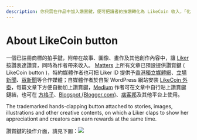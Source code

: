 ```yaml
---
description: 你只需在作品中加入讚賞鍵，便可把讀者的按讚轉化為 LikeCoin 收入，「化讚為賞」
---
```


# About LikeCoin button

一個已註冊商標的拍手鍵，附帶在故事、圖像、畫作及其他創作內容中，讓 [Liker](https://docs.like.co/v/zh/constitution#5799) 按讚表達讚賞，同時為作者帶來收入。 [Matters](https://matters.news/) 上所有文章已預設提供讚賞鍵 \( LikeCoin button \)，特約媒體作者也可把 Liker ID 提供予[香港獨立媒體網](https://inmediahk.net/)、[立場新聞](https://thestandnews.com/)、[眾新聞](https://hkcnews.com/)等合作媒體；自媒體作者於自架 WordPress 網站安裝 [LikeCoin 外掛](https://zh-hk.wordpress.org/plugins/likecoin/)，每篇文章下方便自動加上讚賞鍵，[Medium](https://medium.com/) 作者可在文章中自行貼上讚賞鍵鏈結，也可在 [方格子](https://vocus.cc/)、[Blogspot \(Blogger.com\)](https://www.blogger.com/)、[痞客邦](https://appmarket.pixnet.tw/#!/addon/1331)及其他平台上使用。‌

The trademarked hands-clapping button attached to stories, images, illustrations and other creative contents, on which a Liker claps to show her appreciationt and creators can earn rewards at the same time. 



讚賞鍵的操作介面，請見下圖：![](https://gblobscdn.gitbook.com/assets%2F-LL4mdaVjNgL6A1--PV0%2F-MAXu9Lxx14vpKr9dO54%2F-MAXwN5NxScgV0FwK61i%2FSuperLike.gif?alt=media&token=a965b055-7c80-4b38-9d05-776d694d0ff1)

